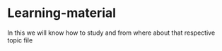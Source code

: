 # Learning-material
In this we will know how to study and from where about that respective topic file 
